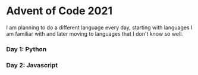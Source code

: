 # Advent of Code 2021

I am planning to do a different language every day, starting with languages I am familiar with and later moving to languages that I don't know so well.

### Day 1: Python

### Day 2: Javascript
